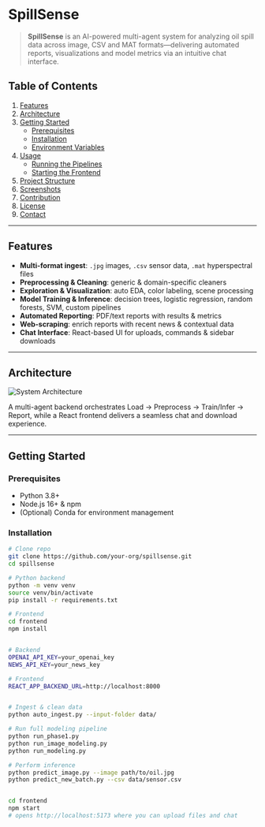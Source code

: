 # SpillSense

> **SpillSense** is an AI-powered multi-agent system for analyzing oil spill data across image, CSV and MAT formats—delivering automated reports, visualizations and model metrics via an intuitive chat interface.

## Table of Contents

1. [Features](#features)  
2. [Architecture](#architecture)  
3. [Getting Started](#getting-started)  
   - [Prerequisites](#prerequisites)  
   - [Installation](#installation)  
   - [Environment Variables](#environment-variables)  
4. [Usage](#usage)  
   - [Running the Pipelines](#running-the-pipelines)  
   - [Starting the Frontend](#starting-the-frontend)  
5. [Project Structure](#project-structure)  
6. [Screenshots](#screenshots)  
7. [Contribution](#contribution)  
8. [License](#license)  
9. [Contact](#contact)  

---

## Features

- **Multi-format ingest**: `.jpg` images, `.csv` sensor data, `.mat` hyperspectral files  
- **Preprocessing & Cleaning**: generic & domain-specific cleaners  
- **Exploration & Visualization**: auto EDA, color labeling, scene processing  
- **Model Training & Inference**: decision trees, logistic regression, random forests, SVM, custom pipelines  
- **Automated Reporting**: PDF/text reports with results & metrics  
- **Web-scraping**: enrich reports with recent news & contextual data  
- **Chat Interface**: React-based UI for uploads, commands & sidebar downloads  

---

## Architecture

![System Architecture](docs/images/455a05f5-2ead-4bb1-9530-f7e9beb0b351.png)

A multi-agent backend orchestrates Load → Preprocess → Train/Infer → Report, while a React frontend delivers a seamless chat and download experience.

---

## Getting Started

### Prerequisites

- Python 3.8+  
- Node.js 16+ & npm  
- (Optional) Conda for environment management  

### Installation

```bash
# Clone repo
git clone https://github.com/your-org/spillsense.git
cd spillsense

# Python backend
python -m venv venv
source venv/bin/activate
pip install -r requirements.txt

# Frontend
cd frontend
npm install


# Backend
OPENAI_API_KEY=your_openai_key
NEWS_API_KEY=your_news_key

# Frontend
REACT_APP_BACKEND_URL=http://localhost:8000


# Ingest & clean data
python auto_ingest.py --input-folder data/

# Run full modeling pipeline
python run_phase1.py
python run_image_modeling.py
python run_modeling.py

# Perform inference
python predict_image.py --image path/to/oil.jpg
python predict_new_batch.py --csv data/sensor.csv


cd frontend
npm start
# opens http://localhost:5173 where you can upload files and chat


